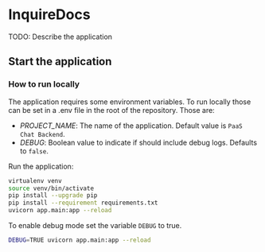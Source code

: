 # InquireDocs

TODO: Describe the application

## Start the application

### How to run locally

The application requires some environment variables. To run locally those can be set in a .env file in the root of the repository.
Those are:
- *PROJECT_NAME*: The name of the application. Default value is `PaaS Chat Backend`.
- *DEBUG*: Boolean value to indicate if should include debug logs. Defaults to `false`.

Run the application:
```bash
virtualenv venv
source venv/bin/activate
pip install --upgrade pip
pip install --requirement requirements.txt
uvicorn app.main:app --reload
```

To enable debug mode set the variable `DEBUG` to true.
```bash
DEBUG=TRUE uvicorn app.main:app --reload
```
